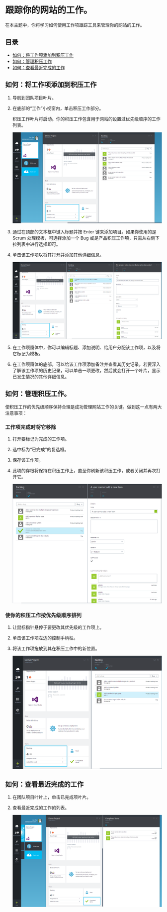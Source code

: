 <properties linkid="" urlDisplayName="Tracking work for your website" pageTitle="Tracking work for your website | Azure" metaKeywords="Visual Studio Online, VSO, work, items, backlog" description="Learn how to track and manage work for your website." metaCanonical="" services="visual-studio-online" documentationCenter="" title="Tracking work for your website" authors="rmarron" solutions="" manager="" editor="" />
<tags ms.service="visual-studio-online"
    ms.date=""
    wacn.date="04/11/2015"
    />

# 跟踪你的网站的工作。
在本主题中，你将学习如何使用工作项跟踪工具来管理你的网站的工作。

## 目录
* <a href="#how-to-add-work-items-to-your-backlog">如何：将工作项添加到积压工作</a>
* <a href="#how-to-manage-your-backlog">如何：管理积压工作</a>
* <a href="#how-to-view-recently-completed-work">如何：查看最近完成的工作</a>

## 如何：将工作项添加到积压工作
1.  导航到团队项目叶片。

2.  在底部的&ldquo;工作&rdquo;小视窗内，单击积压工作部分。

	积压工作叶片将启动。你的积压工作包含用于网站的设置过优先级顺序的工作列表。

	![Open backlog](./media/visual-studio-online-work-item-tracking/visual-studio-online-open-backlog.png)

3.  通过在顶部的文本框中键入标题并按 Enter 键来添加项目。如果你使用的是 Scrum 处理模板，可选择添加一个 Bug 或是产品积压工作项，只需从右侧下拉列表中进行选择即可。

4.  单击该工作项以将其打开并添加其他详细信息。
	
	![Open work item](./media/visual-studio-online-work-item-tracking/visual-studio-online-open-work-item.png)

5.  在工作项窗体中，你可以编辑标题、添加说明、给用户分配该工作项，以及将它标记为模板。
6.  在工作项窗体的底部，可以给该工作项添加备注并查看其历史记录。若要深入了解该工作项的历史记录，可以单击一项更改，然后就会打开一个叶片，显示已发生情况的其他详细信息。

## 如何：管理积压工作。
使积压工作的优先级顺序保持合理是成功管理网站工作的关键。做到这一点有两大注意事项：

### 工作项完成时将它移除
1.  打开要标记为完成的工作项。
2.  选中标为&ldquo;已完成&rdquo;的复选框。
3.  保存该工作项。
4.  此项的存根将保持在积压工作上，直至你刷新该积压工作，或者关闭并再次打开它。

	![Completed work item](./media/visual-studio-online-work-item-tracking/visual-studio-online-completed-work-item.png)

### 使你的积压工作按优先级顺序排列
1.  让鼠标指针悬停于要更改其优先级的工作项上。
2.  单击该工作项左边的控制手柄栏。
3.  将该工作项拖放到其在积压工作中的新位置。

	![Dragging work item](./media/visual-studio-online-work-item-tracking/visual-studio-online-dragging-work-item.png)

## 如何：查看最近完成的工作
1.  在团队项目叶片上，单击已完成项叶片。
2.  查看最近完成的工作的列表。

	![Dragging work item](./media/visual-studio-online-work-item-tracking/visual-studio-online-completed-items.png)